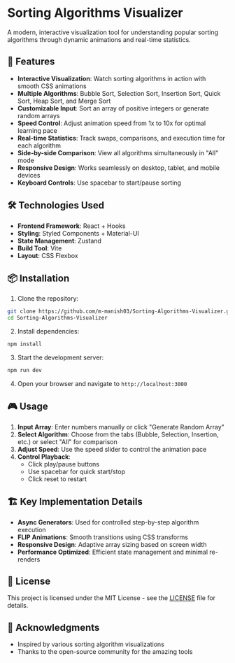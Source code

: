 # Sorting Algorithms Visualizer

A modern, interactive visualization tool for understanding popular sorting algorithms through dynamic animations and real-time statistics.

## 🎯 Features

- **Interactive Visualization**: Watch sorting algorithms in action with smooth CSS animations
- **Multiple Algorithms**: Bubble Sort, Selection Sort, Insertion Sort, Quick Sort, Heap Sort, and Merge Sort
- **Customizable Input**: Sort an array of positive integers or generate random arrays
- **Speed Control**: Adjust animation speed from 1x to 10x for optimal learning pace
- **Real-time Statistics**: Track swaps, comparisons, and execution time for each algorithm
- **Side-by-side Comparison**: View all algorithms simultaneously in "All" mode
- **Responsive Design**: Works seamlessly on desktop, tablet, and mobile devices
- **Keyboard Controls**: Use spacebar to start/pause sorting


## 🛠️ Technologies Used

- **Frontend Framework**: React + Hooks
- **Styling**: Styled Components + Material-UI
- **State Management**: Zustand
- **Build Tool**: Vite
- **Layout**: CSS Flexbox

## 📦 Installation

1. Clone the repository:
```bash
git clone https://github.com/m-manish03/Sorting-Algorithms-Visualizer.git
cd Sorting-Algorithms-Visualizer
```

2. Install dependencies:
```bash
npm install
```

3. Start the development server:
```bash
npm run dev
```

4. Open your browser and navigate to `http://localhost:3000`

## 🎮 Usage

1. **Input Array**: Enter numbers manually or click "Generate Random Array"
2. **Select Algorithm**: Choose from the tabs (Bubble, Selection, Insertion, etc.) or select "All" for comparison
3. **Adjust Speed**: Use the speed slider to control the animation pace
4. **Control Playback**: 
   - Click play/pause buttons
   - Use spacebar for quick start/stop
   - Click reset to restart

## 🏗️ Key Implementation Details

- **Async Generators**: Used for controlled step-by-step algorithm execution
- **FLIP Animations**: Smooth transitions using CSS transforms
- **Responsive Design**: Adaptive array sizing based on screen width
- **Performance Optimized**: Efficient state management and minimal re-renders


## 📝 License

This project is licensed under the MIT License - see the [LICENSE](LICENSE) file for details.

## 🙏 Acknowledgments

- Inspired by various sorting algorithm visualizations
- Thanks to the open-source community for the amazing tools
